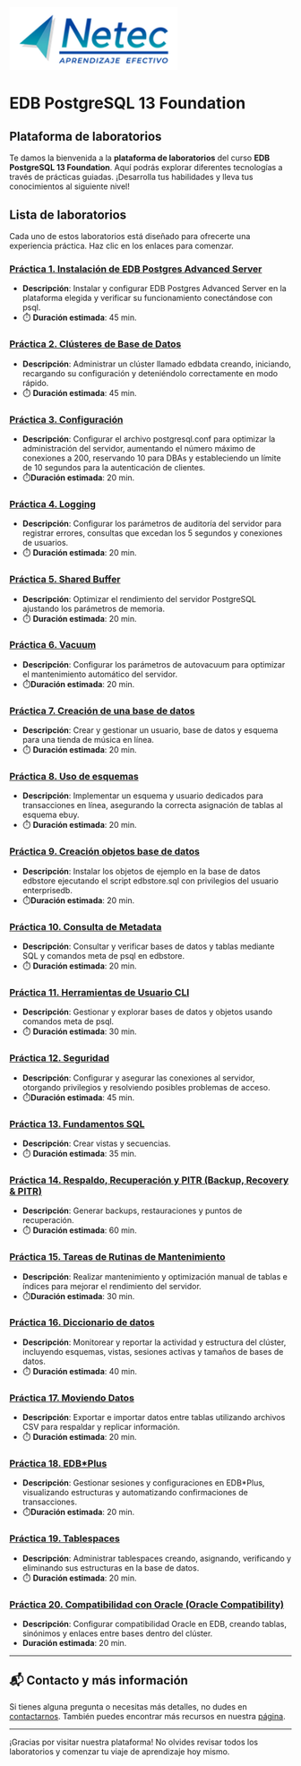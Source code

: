 <img src="images/neteclogo.png" alt="logo" width="300"/>

# EDB PostgreSQL 13 Foundation 

## Plataforma de laboratorios

Te damos la bienvenida a la **plataforma de laboratorios** del curso **EDB PostgreSQL 13 Foundation**. Aquí podrás explorar diferentes tecnologías a través de prácticas guiadas. ¡Desarrolla tus habilidades y lleva tus conocimientos al siguiente nivel!

## Lista de laboratorios

Cada uno de estos laboratorios está diseñado para ofrecerte una experiencia práctica. Haz clic en los enlaces para comenzar.

### [Práctica 1. Instalación de EDB Postgres Advanced Server](Capítulo3/README.md) 
- **Descripción**: Instalar y configurar EDB Postgres Advanced Server en la plataforma elegida y verificar su funcionamiento conectándose con psql.
- ⏱️ **Duración estimada**: 45 min.

### [Práctica 2. Clústeres de Base de Datos](Capítulo4/README.md)
- **Descripción**: Administrar un clúster llamado edbdata creando, iniciando, recargando su configuración y deteniéndolo correctamente en modo rápido.
- ⏱️ **Duración estimada**: 45 min.

### [Práctica 3. Configuración ](Capítulo5/README.md)
- **Descripción**: Configurar el archivo postgresql.conf para optimizar la administración del servidor, aumentando el número máximo de conexiones a 200, reservando 10 para DBAs y estableciendo un límite de 10 segundos para la autenticación de clientes.
- ⏱️**Duración estimada**: 20 min.

### [Práctica 4. Logging](Capítulo5/Lab02.md) 
- **Descripción**: Configurar los parámetros de auditoría del servidor para registrar errores, consultas que excedan los 5 segundos y conexiones de usuarios.
- ⏱️ **Duración estimada**: 20 min.

### [Práctica 5. Shared Buffer](Capítulo5/Lab03.md)
- **Descripción**: Optimizar el rendimiento del servidor PostgreSQL ajustando los parámetros de memoria.
- ⏱️ **Duración estimada**: 20 min.

### [Práctica 6. Vacuum](Capítulo5/Lab04.md)
- **Descripción**: Configurar los parámetros de autovacuum para optimizar el mantenimiento automático del servidor.
- ⏱️**Duración estimada**: 20 min.

### [Práctica 7. Creación de una base de datos](Capítulo6/README.md) 
- **Descripción**: Crear y gestionar un usuario, base de datos y esquema para una tienda de música en línea.
- ⏱️ **Duración estimada**: 20 min.

### [Práctica 8. Uso de esquemas](Capítulo6/Lab02.md)
- **Descripción**: Implementar un esquema y usuario dedicados para transacciones en línea, asegurando la correcta asignación de tablas al esquema ebuy.
- ⏱️ **Duración estimada**: 20 min.

### [Práctica 9. Creación objetos base de datos](Capítulo6/Lab03.md)
- **Descripción**: Instalar los objetos de ejemplo en la base de datos edbstore ejecutando el script edbstore.sql con privilegios del usuario enterprisedb.
- ⏱️**Duración estimada**: 20 min.

### [Práctica 10. Consulta de Metadata](Capítulo6/Lab04.md) 
- **Descripción**: Consultar y verificar bases de datos y tablas mediante SQL y comandos meta de psql en edbstore.
- ⏱️ **Duración estimada**: 20 min.

### [Práctica 11. Herramientas de Usuario CLI](Capítulo7/README.md)
- **Descripción**: Gestionar y explorar bases de datos y objetos usando comandos meta de psql.
- ⏱️ **Duración estimada**: 30 min.

### [Práctica 12. Seguridad](Capítulo9/README.md)
- **Descripción**: Configurar y asegurar las conexiones al servidor, otorgando privilegios y resolviendo posibles problemas de acceso.
- ⏱️**Duración estimada**: 45 min.

### [Práctica 13. Fundamentos SQL](Capítulo10/README.md) 
- **Descripción**: Crear vistas y secuencias.
- ⏱️ **Duración estimada**: 35 min.

### [Práctica 14. Respaldo, Recuperación y PITR (Backup, Recovery & PITR)](Capítulo11/README.md)
- **Descripción**: Generar backups, restauraciones y puntos de recuperación.
- ⏱️ **Duración estimada**: 60 min.

### [Práctica 15. Tareas de Rutinas de Mantenimiento](./Laboratorio_3.md)
- **Descripción**: Realizar mantenimiento y optimización manual de tablas e índices para mejorar el rendimiento del servidor.
- ⏱️**Duración estimada**: 30 min.

### [Práctica 16. Diccionario de datos](Capítulo13/README.md) 
- **Descripción**: Monitorear y reportar la actividad y estructura del clúster, incluyendo esquemas, vistas, sesiones activas y tamaños de bases de datos.
- ⏱️ **Duración estimada**: 40 min.

### [Práctica 17. Moviendo Datos](Capítulo14/README.md)
- **Descripción**: Exportar e importar datos entre tablas utilizando archivos CSV para respaldar y replicar información.
- ⏱️ **Duración estimada**: 20 min.

### [Práctica 18. EDB*Plus](Capítulo15/README.md)
- **Descripción**: Gestionar sesiones y configuraciones en EDB*Plus, visualizando estructuras y automatizando confirmaciones de transacciones.
- ⏱️**Duración estimada**: 20 min.

### [Práctica 19. Tablespaces](Capítulo16/README.md) 
- **Descripción**: Administrar tablespaces creando, asignando, verificando y eliminando sus estructuras en la base de datos.
- ⏱️ **Duración estimada**: 20 min.

### [Práctica 20. Compatibilidad con Oracle (Oracle Compatibility)](./Laboratorio_2.md)
- **Descripción**: Configurar compatibilidad Oracle en EDB, creando tablas, sinónimos y enlaces entre bases dentro del clúster.
- **Duración estimada**: 20 min.

---

## 📬 **Contacto y más información**

Si tienes alguna pregunta o necesitas más detalles, no dudes en [contactarnos](mailto:soporte@netec.com). También puedes encontrar más recursos en nuestra [página](https://netec.com).

---

¡Gracias por visitar nuestra plataforma! No olvides revisar todos los laboratorios y comenzar tu viaje de aprendizaje hoy mismo.

